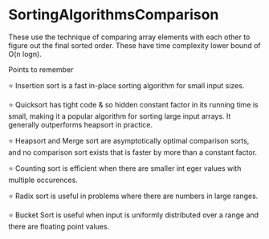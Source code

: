 # SortingAlgorithmsComparison
These use the technique of comparing array elements with each other to figure out the final sorted order. These have time complexity lower bound of O(n logn).

Points to remember

⭐ Insertion sort is a fast in-place sorting algorithm for small input sizes.

⭐ Quicksort has tight code & so hidden constant factor in its running time is small, making it a popular algorithm for sorting large input arrays. It generally outperforms heapsort in practice.

⭐ Heapsort and Merge sort are asymptotically optimal comparison sorts, and no comparison sort exists that is faster by more than a constant factor.

⭐ Counting sort is efficient when there are smaller int eger values with multiple occurences.

⭐ Radix sort is useful in problems where there are numbers in large ranges.

⭐ Bucket Sort is useful when input is uniformly distributed over a range and there are floating point values.

